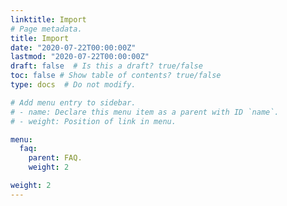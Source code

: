 ```yaml
---
linktitle: Import
# Page metadata.
title: Import
date: "2020-07-22T00:00:00Z"
lastmod: "2020-07-22T00:00:00Z"
draft: false  # Is this a draft? true/false
toc: false # Show table of contents? true/false
type: docs  # Do not modify.

# Add menu entry to sidebar.
# - name: Declare this menu item as a parent with ID `name`.
# - weight: Position of link in menu.

menu:
  faq:
    parent: FAQ.
    weight: 2

weight: 2
---
```

